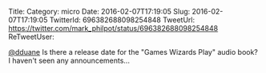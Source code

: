 Title: 
Category: micro
Date: 2016-02-07T17:19:05
Slug: 2016-02-07T17:19:05
TwitterId: 696382688098254848
TweetUrl: https://twitter.com/mark_philpot/status/696382688098254848
ReTweetUser: 

[@dduane](https://twitter.com/dduane) Is there a release date for the "Games Wizards Play" audio book?  I haven't seen any announcements...